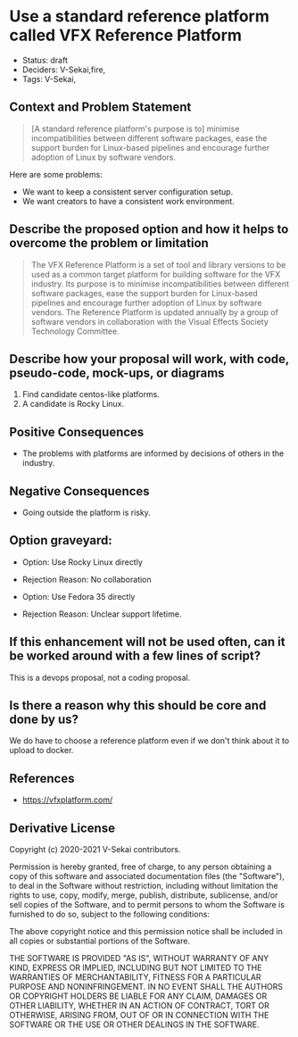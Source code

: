 # Use a standard reference platform called VFX Reference Platform

- Status: draft <!-- draft | rejected | accepted | deprecated | superseded by -->
- Deciders: V-Sekai,fire,
- Tags: V-Sekai,

## Context and Problem Statement

> [A standard reference platform's purpose is to] minimise incompatibilities between different software packages, ease the support burden for Linux-based pipelines and encourage further adoption of Linux by software vendors. 

Here are some problems:

* We want to keep a consistent server configuration setup.
* We want creators to have a consistent work environment.

## Describe the proposed option and how it helps to overcome the problem or limitation

> The VFX Reference Platform is a set of tool and library versions to be used as a common target platform for building software for the VFX industry. Its purpose is to minimise incompatibilities between different software packages, ease the support burden for Linux-based pipelines and encourage further adoption of Linux by software vendors. The Reference Platform is updated annually by a group of software vendors in collaboration with the Visual Effects Society Technology Committee.

## Describe how your proposal will work, with code, pseudo-code, mock-ups, or diagrams

1. Find candidate centos-like platforms.
1. A candidate is Rocky Linux.

## Positive Consequences <!-- optional -->

- The problems with platforms are informed by decisions of others in the industry.

## Negative Consequences <!-- optional -->

- Going outside the platform is risky.

## Option graveyard: <!-- same as above -->

- Option: Use Rocky Linux directly
- Rejection Reason: No collaboration

- Option: Use Fedora 35 directly
- Rejection Reason: Unclear support lifetime.

## If this enhancement will not be used often, can it be worked around with a few lines of script?

This is a devops proposal, not a coding proposal.

## Is there a reason why this should be core and done by us?

We do have to choose a reference platform even if we don't think about it to upload to docker.

## References <!-- optional -->

- https://vfxplatform.com/

## Derivative License

Copyright (c) 2020-2021 V-Sekai contributors.

Permission is hereby granted, free of charge, to any person obtaining a copy
of this software and associated documentation files (the "Software"), to deal
in the Software without restriction, including without limitation the rights
to use, copy, modify, merge, publish, distribute, sublicense, and/or sell
copies of the Software, and to permit persons to whom the Software is
furnished to do so, subject to the following conditions:

The above copyright notice and this permission notice shall be included in all
copies or substantial portions of the Software.

THE SOFTWARE IS PROVIDED "AS IS", WITHOUT WARRANTY OF ANY KIND, EXPRESS OR
IMPLIED, INCLUDING BUT NOT LIMITED TO THE WARRANTIES OF MERCHANTABILITY,
FITNESS FOR A PARTICULAR PURPOSE AND NONINFRINGEMENT. IN NO EVENT SHALL THE
AUTHORS OR COPYRIGHT HOLDERS BE LIABLE FOR ANY CLAIM, DAMAGES OR OTHER
LIABILITY, WHETHER IN AN ACTION OF CONTRACT, TORT OR OTHERWISE, ARISING FROM,
OUT OF OR IN CONNECTION WITH THE SOFTWARE OR THE USE OR OTHER DEALINGS IN THE
SOFTWARE.

